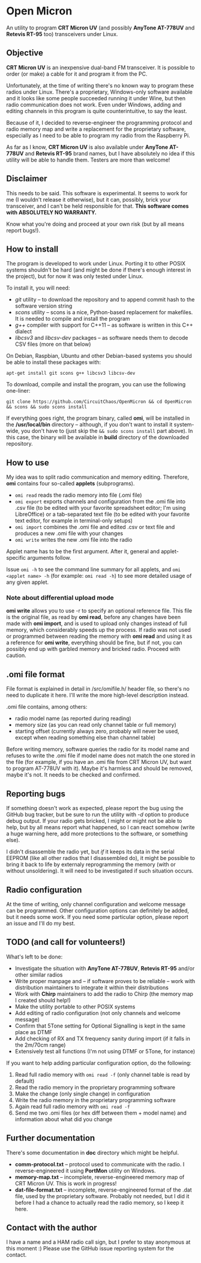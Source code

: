 # Open Micron

An utility to program **CRT Micron UV** (and possibly **AnyTone AT-778UV** and **Retevis RT-95** too) transceivers under Linux.

## Objective

**CRT Micron UV** is an inexpensive dual-band FM transceiver. It is possible to order (or make) a cable for it and program it from the PC.

Unfortunately, at the time of writing there's no known way to program these radios under Linux. There's a proprietary, Windows-only software available and it looks like some people succeeded running it under Wine, but then radio communication does not work. Even under Windows, adding and editing channels in this program is quite counterintuitive, to say the least.

Because of it, I decided to reverse-engineer the programming protocol and radio memory map and write a replacement for the proprietary software, especially as I need to be able to program my radio from the Raspberry Pi.

As far as I know, **CRT Micron UV** is also available under **AnyTone AT-778UV** and **Retevis RT-95** brand names, but I have absolutely no idea if this utility will be able to handle them. Testers are more than welcome!

## Disclaimer

This needs to be said. This software is experimental. It seems to work for me (I wouldn't release it otherwise), but it can, possibly, brick your transceiver, and I can't be held responsible for that. **This software comes with ABSOLUTELY NO WARRANTY.**

Know what you're doing and proceed at your own risk (but by all means report bugs!).

## How to install

The program is developed to work under Linux. Porting it to other POSIX systems shouldn't be hard (and might be done if there's enough interest in the project), but for now it was only tested under Linux.

To install it, you will need:

* *git* utility – to download the repository and to append commit hash to the software version string
* *scons* utility – scons is a nice, Python-based replacement for makefiles. It is needed to compile and install the program
* *g++* compiler with support for C++11 – as software is written in this C++ dialect
* *libcsv3* and *libcsv-dev* packages – as software needs them to decode CSV files (more on that below)

On Debian, Raspbian, Ubuntu and other Debian-based systems you should be able to install these packages with:

`apt-get install git scons g++ libcsv3 libcsv-dev`

To download, compile and install the program, you can use the following one-liner:

`git clone https://github.com/CircuitChaos/OpenMicron && cd OpenMicron && scons && sudo scons install`

If everything goes right, the program binary, called **omi**, will be installed in the __/usr/local/bin__ directory – although, if you don't want to install it system-wide, you don't have to (just skip the `&& sudo scons install` part above). In this case, the binary will be available in __build__ directory of the downloaded repository.

## How to use

My idea was to split radio communication and memory editing. Therefore, **omi** contains four so-called __applets__ (subprograms).

* `omi read` reads the radio memory into file (.omi file)
* `omi export` exports channels and configuration from the .omi file into .csv file (to be edited with your favorite spreadsheet editor; I'm using LibreOffice) or a tab-separated text file (to be edited with your favorite text editor, for example in terminal-only setups)
* `omi import` combines the .omi file and edited .csv or text file and produces a new .omi file with your changes
* `omi write` writes the new .omi file into the radio

Applet name has to be the first argument. After it, general and applet-specific arguments follow.

Issue `omi -h` to see the command line summary for all applets, and `omi <applet name> -h` (for example: `omi read -h`) to see more detailed usage of any given applet.

### Note about differential upload mode

**omi write** allows you to use -r to specify an optional reference file. This file is the original file, as read by **omi read**, before any changes have been made with **omi import**, and is used to upload only changes instead of full memory, which considerably speeds up the process. If radio was not used or programmed between reading the memory with **omi read** and using it as a reference for **omi write**, everything should be fine, but if not, you can possibly end up with garbled memory and bricked radio. Proceed with caution.

## .omi file format

File format is explained in detail in /src/omifile.h/ header file, so there's no need to duplicate it here. I'll write the more high-level description instead.

.omi file contains, among others:

* radio model name (as reported during reading)
* memory size (as you can read only channel table or full memory)
* starting offset (currently always zero, probably will never be used, except when reading something else than channel table)

Before writing memory, software queries the radio for its model name and refuses to write the .omi file if model name does not match the one stored in the file (for example, if you have an .omi file from CRT Micron UV, but want to program AT-778UV with it). Maybe it's harmless and should be removed, maybe it's not. It needs to be checked and confirmed.

## Reporting bugs

If something doesn't work as expected, please report the bug using the GitHub bug tracker, but be sure to run the utility with *-d* option to produce debug output. If your radio gets bricked, I might or might not be able to help, but by all means report what happened, so I can react somehow (write a huge warning here, add more protections to the software, or something else).

I didn't disassemble the radio yet, but *if* it keeps its data in the serial EEPROM (like all other radios that I disassembled do), it might be possible to bring it back to life by externaly reprogramming the memory (with or without unsoldering). It will need to be investigated if such situation occurs.

## Radio configuration

At the time of writing, only channel configuration and welcome message can be programmed. Other configuration options can definitely be added, but it needs some work. If you need some particular option, please report an issue and I'll do my best.

## TODO (and call for volunteers!)

What's left to be done:

* Investigate the situation with **AnyTone AT-778UV**, **Retevis RT-95** and/or other similar radios
* Write proper manpage and – if software proves to be reliable – work with distribution maintainers to integrate it within their distributions
* Work with **Chirp** maintainers to add the radio to Chirp (the memory map I created should help!)
* Make the utility portable to other POSIX systems
* Add editing of radio configuration (not only channels and welcome message)
* Confirm that 5Tone setting for Optional Signalling is kept in the same place as DTMF
* Add checking of RX and TX frequency sanity during import (if it falls in the 2m/70cm range)
* Extensively test all functions (I'm not using DTMF or 5Tone, for instance)

If you want to help adding particular configuration option, do the following:

1. Read full radio memory with `omi read -f` (only channel table is read by default)
2. Read the radio memory in the proprietary programming software
3. Make the change (only single change) in configuration
4. Write the radio memory in the proprietary programming software
5. Again read full radio memory with `omi read -f`
6. Send me two .omi files (or hex diff between them + model name) and information about what did you change

## Further documentation

There's some documentation in __doc__ directory which might be helpful.

* **comm-protocol.txt** – protocol used to communicate with the radio. I reverse-engineered it using __PortMon__ utility on Windows.
* **memory-map.txt** – incomplete, reverse-engineered memory map of CRT Micron UV. This is work in progress!
* **dat-file-format.txt** – incomplete, reverse-engineered format of the .dat file, used by the proprietary software. Probably not needed, but I did it before I had a chance to actually read the radio memory, so I keep it here.

## Contact with the author

I have a name and a HAM radio call sign, but I prefer to stay anonymous at this moment :) Please use the GitHub issue reporting system for the contact.
